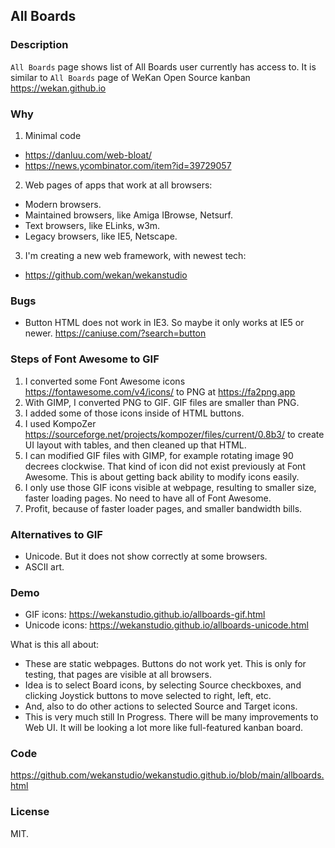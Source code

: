## All Boards

### Description

`All Boards` page shows list of All Boards user currently has access to.
It is similar to `All Boards` page of WeKan Open Source kanban https://wekan.github.io

### Why

1. Minimal code
  - https://danluu.com/web-bloat/
  - https://news.ycombinator.com/item?id=39729057
2. Web pages of apps that work at all browsers:
  - Modern browsers.
  - Maintained browsers, like Amiga IBrowse, Netsurf.
  - Text browsers, like ELinks, w3m.
  - Legacy browsers, like IE5, Netscape.
3. I'm creating a new web framework, with newest tech:
  - https://github.com/wekan/wekanstudio

### Bugs

- Button HTML does not work in IE3. So maybe it only works at IE5 or newer. https://caniuse.com/?search=button

### Steps of Font Awesome to GIF

1. I converted some Font Awesome icons https://fontawesome.com/v4/icons/ to PNG at https://fa2png.app
2. With GIMP, I converted PNG to GIF. GIF files are smaller than PNG.
3. I added some of those icons inside of HTML buttons.
4. I used KompoZer https://sourceforge.net/projects/kompozer/files/current/0.8b3/ to create UI layout with tables, and then cleaned up that HTML.
5. I can modified GIF files with GIMP, for example rotating image 90 decrees clockwise.
   That kind of icon did not exist previously at Font Awesome.
   This is about getting back ability to modify icons easily.
6. I only use those GIF icons visible at webpage, resulting to smaller size, faster loading pages.
   No need to have all of Font Awesome.
7. Profit, because of faster loader pages, and smaller bandwidth bills.

### Alternatives to GIF

- Unicode. But it does not show correctly at some browsers.
- ASCII art.

### Demo

- GIF icons: https://wekanstudio.github.io/allboards-gif.html
- Unicode icons: https://wekanstudio.github.io/allboards-unicode.html

What is this all about:

- These are static webpages. Buttons do not work yet. This is only for testing, that pages are visible at all browsers.
- Idea is to select Board icons, by selecting Source checkboxes, and clicking Joystick buttons to move selected to right, left, etc.
- And, also to do other actions to selected Source and Target icons.
- This is very much still In Progress. There will be many improvements to Web UI. It will be looking a lot more like full-featured kanban board.

### Code

https://github.com/wekanstudio/wekanstudio.github.io/blob/main/allboards.html

### License

MIT.
